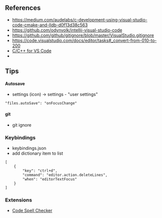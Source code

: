 ## References
- https://medium.com/audelabs/c-development-using-visual-studio-code-cmake-and-lldb-d0f13d38c563
- https://github.com/odynvolk/intellij-visual-studio-code
- https://github.com/github/gitignore/blob/master/VisualStudio.gitignore
- https://code.visualstudio.com/docs/editor/tasks#_convert-from-010-to-200
- [C/C++ for VS Code](https://code.visualstudio.com/docs/languages/cpp)
- []()

## Tips
#### Autosave
- settings (icon) -> settings - "user settings" 
```
"files.autoSave": "onFocusChange"
```

#### git
- git ignore

### Keybindings
- keybindings.json
- add dictionary item to list
```
[
    {
        "key": "ctrl+d",
        "command": "editor.action.deleteLines",
        "when": "editorTextFocus"
    }
]
```

### Extensions
- [Code Spell Checker](https://marketplace.visualstudio.com/items?itemName=streetsidesoftware.code-spell-checker)